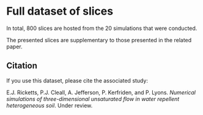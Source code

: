 ﻿# Full dataset of slices

In total, 800 slices are hosted from the 20 simulations that were conducted.

The presented slices are supplementary to those presented in the related paper.

## Citation

If you use this dataset, please cite the associated study:

E.J. Ricketts, P.J. Cleall, A. Jefferson, P. Kerfriden, and P. Lyons. *Numerical simulations of three-dimensional unsaturated flow in water repellent heterogeneous soil*. Under review.

